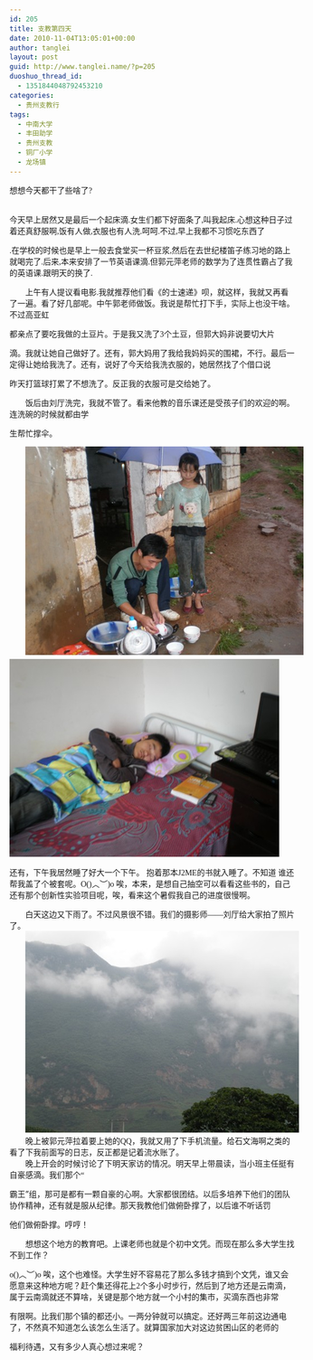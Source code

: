 ```yaml
---
id: 205
title: 支教第四天
date: 2010-11-04T13:05:01+00:00
author: tanglei
layout: post
guid: http://www.tanglei.name/?p=205
duoshuo_thread_id:
  - 1351844048792453210
categories:
  - 贵州支教行
tags:
  - 中南大学
  - 丰田助学
  - 贵州支教
  - 铜厂小学
  - 龙场镇
---
```

<p class="MsoNormal" style="margin: 0cm 0cm 0pt;">
  <span style="font-family: 宋体; mso-ascii-font-family: 'Times New Roman'; mso-hansi-font -family: 'Times New Roman';">想想今天都干了些啥了</span><span lang="EN-US"><span style="font-family: Times New Roman;">?</span></span>
</p>

<p class="MsoNormal" style="margin: 0cm 0cm 0pt;">
  <span lang="EN-US"><span style="mso-tab-count: 1;"><span style="font-family: Times New  Roman;"><br /> </span></span></span><span style="font-family: 宋体; mso-ascii-font-family: 'Times New Roman'; mso-hansi-font-family: 'Times New Roman';"> </span>
</p>

今天早上居然又是最后一个起床滴<span lang="EN-US"><span style="font-family: Times New Roman;">.</span></span><span style="font- family: 宋体; mso-ascii-font-family: 'Times New Roman'; mso-hansi-font-family: 'Times New Roman';">女生们都下好面条了</span><span lang="EN -US"><span style="font-family: Times New Roman;">,</span></span><span style="font-family: 宋体; mso-ascii-font-family: 'Times New Roman'; mso-hansi-font-family: 'Times New Roman';">叫我起床</span><span lang="EN-US"><span style="font-family: Times New  Roman;">.</span></span><span style="font-family: 宋体; mso-ascii-font-family: 'Times New Roman'; mso-hansi-font-family: 'Times New  Roman';">心想这种日子过着还真舒服啊</span><span lang="EN-US"><span style="font-family: Times New Roman;">,</span></span><span style="font- family: 宋体; mso-ascii-font-family: 'Times New Roman'; mso-hansi-font-family: 'Times New Roman';">饭有人做</span><span lang="EN-US"><span style="font-family: Times New Roman;">,</span></span><span style="font-family: 宋体; mso-ascii-font-family: 'Times New Roman'; mso-hansi- font-family: 'Times New Roman';">衣服也有人洗</span><span lang="EN-US"><span style="font-family: Times New Roman;">.</span></span><span style="font-family: 宋体; mso-ascii-font-family: 'Times New Roman'; mso-hansi-font-family: 'Times New Roman';">呵呵</span><span lang="EN- US"><span style="font-family: Times New Roman;">.</span></span><span style="font-family: 宋体; mso-ascii-font-family: 'Times New Roman'; mso-hansi-font-family: 'Times New Roman';">不过</span><span lang="EN-US"><span style="font-family: Times New Roman;">,</span></span><span style="font-family: 宋体; mso-ascii-font-family: 'Times New Roman'; mso-hansi-font-family: 'Times New Roman';">早上我都不习惯吃东西了</span>

<span lang="EN-US"><span style="font-family: Times New Roman;">.</span></span><span style="font-family: 宋体; mso-ascii-font-family: 'Times New Roman'; mso-hansi-font-family: 'Times New Roman';">在学校的时候也是早上一般去食堂买一杯豆浆</span><span lang="EN-US"><span style="font-family: Times New Roman;">,</span></span><span style="font-family: 宋体; mso-ascii-font-family: 'Times New Roman'; mso-hansi- font-family: 'Times New Roman';">然后在去世纪楼笛子练习地的路上就喝完了</span><span lang="EN-US"><span style="font-family: Times New  Roman;">.</span></span><span style="font-family: 宋体; mso-ascii-font-family: 'Times New Roman'; mso-hansi-font-family: 'Times New  Roman';">后来</span><span lang="EN-US"><span style="font-family: Times New Roman;">,</span></span><span style="font-family: 宋体; mso- ascii-font-family: 'Times New Roman'; mso-hansi-font-family: 'Times New Roman';">本来安排了一节英语课滴</span><span lang="EN-US"><span style="font-family: Times New Roman;">.</span></span><span style="font-family: 宋体; mso-ascii-font-family: 'Times New Roman'; mso-hansi- font-family: 'Times New Roman';">但郭元萍老师的数学为了连贯性霸占了我的英语课</span><span lang="EN-US"><span style="font-family: Times New  Roman;">.</span></span><span style="font-family: 宋体; mso-ascii-font-family: 'Times New Roman'; mso-hansi-font-family: 'Times New  Roman';">跟明天的换了</span><span lang="EN-US"><span style="font-family: Times New Roman;">.</span></span>

<p class="MsoNormal" style="text-indent: 21pt; margin: 0cm 0cm 0pt;">
  <span style="font-family: 宋体; mso-ascii-font-family: 'Times New  Roman'; mso-hansi-font-family: 'Times New Roman';">上午有人提议看电影</span><span lang="EN-US"><span style="font-family: Times New  Roman;">.</span></span><span style="font-family: 宋体; mso-ascii-font-family: 'Times New Roman'; mso-hansi-font-family: 'Times New  Roman';">我就推荐他们看《的士速递》呗，就这样，我就又再看了一遍。看了好几部呢。中午郭老师做饭。我说是帮忙打下手，实际上也没干啥。不过高亚虹</span>
</p>

都亲点了要吃我做的土豆片。于是我又洗了<span lang="EN-US"><span style="font-family: Times New Roman;">3</span></span><span style="font-family: 宋体; mso-ascii-font-family: 'Times New Roman'; mso-hansi-font-family: 'Times New Roman';">个土豆，但郭大妈非说要切大片</span>

滴。我就让她自己做好了。还有，郭大妈用了我给我妈妈买的围裙，不行。最后一定得让她给我洗了。还有，说好了今天给我洗衣服的，她居然找了个借口说

昨天打篮球打累了不想洗了。反正我的衣服可是交给她了。

<p class="MsoNormal" style="text-indent: 21pt; margin: 0cm 0cm 0pt;">
  <span style="font-family: 宋体; mso-ascii-font-family: 'Times New  Roman'; mso-hansi-font-family: 'Times New Roman';">饭后由刘厅洗完，我就不管了。看来他教的音乐课还是受孩子们的欢迎的啊。连洗碗的时候就都由学</span>
</p>

生帮忙撑伞。

<p class="MsoNormal" style="text-indent: 21pt; margin: 0cm 0cm 0pt;">
  <span lang="EN-US"> </span>
</p>

<p class="MsoNormal" style="text-indent: 21pt; margin: 0cm 0cm 0pt;">
  <span style="font-family: 宋体; mso-ascii-font-family: 'Times New  Roman'; mso-hansi-font-family: 'Times New Roman';"><a href="/wp-content/blogresources/volenteer-teaching-In-GuiZhou/4-1.jpg" target="_blank"><img style="background: none transparent scroll repeat 0% 0%;" src="/wp-content/blogresources/volenteer-teaching-In-GuiZhou/4-1.jpg" alt="图片" /></a></span>
</p>

<img style="background: none transparent scroll repeat 0% 0%;" src="/wp-content/blogresources/volenteer-teaching-In-GuiZhou/4-2.jpg" alt="图片"  />

还有，下午我居然睡了好大一个下午。 <span lang="EN-US"></span><span style="font-family: 宋体; mso-ascii-font-family: 'Times New  Roman'; mso-hansi-font-family: 'Times New Roman';">抱着那本</span><span lang="EN-US"><span style="font-family: Times New  Roman;">J2ME</span></span><span style="font-family: 宋体; mso-ascii-font-family: 'Times New Roman'; mso-hansi-font-family: 'Times New  Roman';">的书就入睡了。不知道</span> <span style="font-family: Times New Roman;"></span><span style="font-family: 宋体; mso-ascii-font- family: 'Times New Roman'; mso-hansi-font-family: 'Times New Roman';">谁还帮我盖了个被套呢。</span><span lang="EN-US"><span style="font-family: Times New Roman;">O()</span></span><span style="font-family: 宋体; mso-ascii- font-family: 'Times New Roman'; mso-hansi-font-family: 'Times New Roman';">︿︶</span><span lang="EN-US"><span style="font-family: Times  New Roman;">)o </span></span><span style="font-family: 宋体; mso-ascii-font-family: 'Times New Roman'; mso-hansi-font-family: 'Times New  Roman';">唉，本来，是想自己抽空可以看看这些书的，自己还有那个创新性实验项目呢，唉，看来这个暑假我自己的进度很慢啊。</span>

<p class="MsoNormal" style="text-indent: 21pt; margin: 0cm 0cm 0pt;">
  <span style="font-family: 宋体; mso-ascii-font-family: 'Times New  Roman'; mso-hansi-font-family: 'Times New Roman';">白天这边又下雨了。不过风景很不错。我们的摄影师——刘厅给大家拍了照片了。</span>
</p>

<p class="MsoNormal" style="text-indent: 21pt; margin: 0cm 0cm 0pt;">
  <span style="font-family: 宋体; mso-ascii-font-family: 'Times New  Roman'; mso-hansi-font-family: 'Times New Roman';"><a href="/wp-content/blogresources/volenteer-teaching-In-GuiZhou/4-3.jpg" target="_blank"><img style="background: none transparent scroll repeat 0% 0%;" src="/wp-content/blogresources/volenteer-teaching-In-GuiZhou/4-3.jpg" alt="图片"  /></a></span>
</p>

<p class="MsoNormal" style="text-indent: 21pt; margin: 0cm 0cm 0pt;">
  <span lang="EN-US"> </span>
</p>

<p class="MsoNormal" style="text-indent: 21pt; margin: 0cm 0cm 0pt;">
  <span style="font-family: 宋体; mso-ascii-font-family: 'Times New  Roman'; mso-hansi-font-family: 'Times New Roman';">晚上被郭元萍拉着要上她的</span><span lang="EN-US"><span style="font-family: Times New  Roman;">QQ</span></span><span style="font-family: 宋体; mso-ascii-font-family: 'Times New Roman'; mso-hansi-font-family: 'Times New  Roman';">，我就又用了下手机流量。给石文海啊之类的看了下我前面写的日志，反正都是记着流水账了。</span>
</p>

<p class="MsoNormal" style="text-indent: 21pt; margin: 0cm 0cm 0pt;">
  <span style="font-family: 宋体; mso-ascii-font-family: 'Times New  Roman'; mso-hansi-font-family: 'Times New Roman';">晚上开会的时候讨论了下明天家访的情况。明天早上带晨读，当小班主任挺有自豪感滴。我们那个“</span>
</p>

霸王”组，那可是都有一颗自豪的心啊。大家都很团结。以后多培养下他们的团队协作精神，还有就是服从纪律。那天我教他们做俯卧撑了，以后谁不听话罚

他们做俯卧撑。哼哼！

<p class="MsoNormal" style="text-indent: 21pt; margin: 0cm 0cm 0pt;">
  <span style="font-family: 宋体; mso-ascii-font-family: 'Times New  Roman'; mso-hansi-font-family: 'Times New Roman';">想想这个地方的教育吧。上课老师也就是个初中文凭。而现在那么多大学生找不到工作？</span>
</p>

<span lang="EN-US"><span style="font-family: Times New Roman;">o()</span></span><span style="font-family: 宋体; mso-ascii-font- family: 'Times New Roman'; mso-hansi-font-family: 'Times New Roman';">︿︶</span><span lang="EN-US"><span style="font-family: Times New  Roman;">)o </span></span><span style="font-family: 宋体; mso-ascii-font-family: 'Times New Roman'; mso-hansi-font-family: 'Times New  Roman';">唉，这个也难怪。大学生好不容易花了那么多钱才搞到个文凭，谁又会愿意来这种地方呢？赶个集还得花上</span><span lang="EN-US"><span style="font-family: Times New Roman;">2</span></span><span style="font-family: 宋体; mso-ascii-font-family: 'Times New Roman'; mso-hansi- font-family: 'Times New Roman';">个多小时步行，然后到了地方还是云南滴，属于云南滴就还不算啥，关键是那个地方就一个小村的集市，买滴东西也非常</span>

有限啊。比我们那个镇的都还小。一两分钟就可以搞定。还好两三年前这边通电了，不然真不知道怎么该怎么生活了。就算国家加大对这边贫困山区的老师的

福利待遇，又有多少人真心想过来呢？
